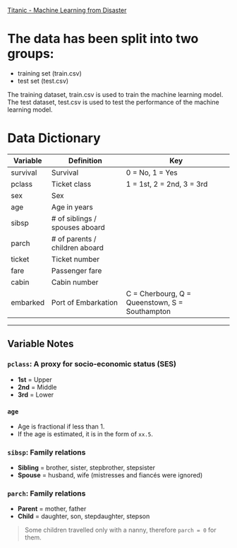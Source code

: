 [Titanic - Machine Learning from Disaster](https://www.kaggle.com/competitions/titanic/data)

# The data has been split into two groups:

* training set (train.csv)
* test set (test.csv)

The training dataset, train.csv is used to train the machine learning model.
The test dataset, test.csv is used to test the performance of the machine learning model.


# Data Dictionary

| Variable   | Definition                          | Key                              |
|------------|-------------------------------------|----------------------------------|
| survival   | Survival                            | 0 = No, 1 = Yes                  |
| pclass     | Ticket class                        | 1 = 1st, 2 = 2nd, 3 = 3rd        |
| sex        | Sex                                 |                                  |
| age        | Age in years                        |                                  |
| sibsp      | # of siblings / spouses aboard      |                                  |
| parch      | # of parents / children aboard      |                                  |
| ticket     | Ticket number                       |                                  |
| fare       | Passenger fare                      |                                  |
| cabin      | Cabin number                        |                                  |
| embarked   | Port of Embarkation                 | C = Cherbourg, Q = Queenstown, S = Southampton |

---

## Variable Notes

### `pclass`: A proxy for socio-economic status (SES)
- **1st** = Upper  
- **2nd** = Middle  
- **3rd** = Lower  

### `age`
- Age is fractional if less than 1.  
- If the age is estimated, it is in the form of `xx.5`.

### `sibsp`: Family relations
- **Sibling** = brother, sister, stepbrother, stepsister  
- **Spouse** = husband, wife (mistresses and fiancés were ignored)  

### `parch`: Family relations
- **Parent** = mother, father  
- **Child** = daughter, son, stepdaughter, stepson  

> Some children travelled only with a nanny, therefore `parch = 0` for them.